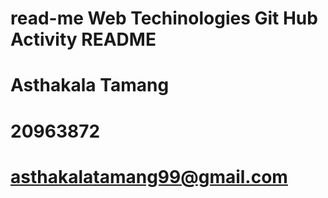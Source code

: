 # read-me Web Techinologies Git Hub Activity README
# Asthakala Tamang
# 20963872
# asthakalatamang99@gmail.com

